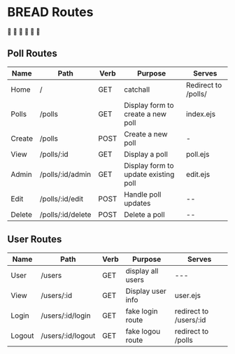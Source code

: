 # BREAD Routes
🍞 🍞 🍞 🍞 🍞 🍞 

## Poll Routes 

| Name | Path | Verb | Purpose | Serves |
| ---  | ---  | ---  | ------- | ----- |
| Home | /  | GET | catchall | Redirect to /polls/ |
| Polls | /polls | GET | Display form to create a new poll | index.ejs |
| Create | /polls | POST | Create a new poll | - |
| View  | /polls/:id | GET | Display a poll  | poll.ejs |
| Admin  | /polls/:id/admin | GET | Display form to update existing poll | edit.ejs |
| Edit  | /polls/:id/edit | POST | Handle poll updates | -- |
| Delete | /polls/:id/delete | POST | Delete a poll | -- |

## User Routes 

| Name | Path | Verb | Purpose | Serves |
| ---  | ---  | ---  | ------- | -----  |
| User | /users | GET | display all users | --- |
| View | /users/:id | GET | Display user info | user.ejs | 
| Login | /users/:id/login | GET | fake login route | redirect to /users/:id |
| Logout | /users/:id/logout | GET | fake logou route | redirect to /polls |


